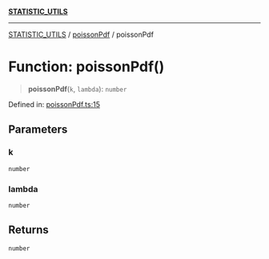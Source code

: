[**STATISTIC_UTILS**](../../README.md)

***

[STATISTIC_UTILS](../../README.md) / [poissonPdf](../README.md) / poissonPdf

# Function: poissonPdf()

> **poissonPdf**(`k`, `lambda`): `number`

Defined in: [poissonPdf.ts:15](https://github.com/dailker/everyutil/blob/88c583cdd8386be54599315f93f88880d20b94f3/src/statistic/poissonPdf.ts#L15)

## Parameters

### k

`number`

### lambda

`number`

## Returns

`number`

